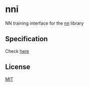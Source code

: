 # nni

NN training interface for the [nn](https://github.com/KDesp73/nn) library

## Specification

Check [here](./docs/Specification.md)

## License

[MIT](./LICENSE)
